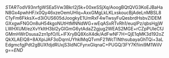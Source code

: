 $START$odV93nrfgWSEa5Vw3BkrI2j5k+00xeSSjXq/AoogBQtQVG3KoEJBaHaN8Gx4pwhHF/x0Qy46xzeOemUHIq+AxxGMgLkLKLxskoucBjAdeLnMBSL8C1yFm6FkksX+d3iOUS605dJoogkyE1UmRxF4wTwsyFuQesbrdHsbvZIDEMGXxgwFNGOn8uH54kgoNUtHtMNNdWG+wEqASxRTvRh1/euqIPz/qbsHgjWLWHXUM/ezXvYkItH3bI2yGIGmG6ytAdaZ2gjug2WEAS2MGE+rCZpPUIeCfJGMmHWrDsusa2zn1pfO/IL+lFXryBQ8XoX4dk/AdFwNF7H+QjE1qMK3d192oZQkXLAEIQ8+8AXpiJAF3oDqrnUYhklMqQTvmF21WcTINthsubayaGhTQi+3aLEdgmcfgjPdt2gBUXfdjdRUxjS3ldNCFynxGlqnaC+PUGQ/3FY7Kfiini9M1WiIVg==$END$